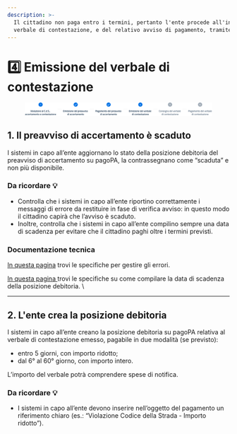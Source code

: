 ```yaml
---
description: >-
  Il cittadino non paga entro i termini, pertanto l'ente procede all'invio del
  verbale di contestazione, e del relativo avviso di pagamento, tramite SEND.
---
```


# 4️⃣ Emissione del verbale di contestazione

<figure><img src=".gitbook/assets/image (21).png" alt="Sezione 4 di 6: Emissione del verbale di contestazione"><figcaption></figcaption></figure>

## 1. Il preavviso di accertamento è scaduto

I sistemi in capo all’ente aggiornano lo stato della posizione debitoria del preavviso di accertamento su pagoPA, la contrassegnano come “scaduta” e non più disponibile.

### Da ricordare 💡&#x20;

* Controlla che i sistemi in capo all’ente riportino correttamente i messaggi di errore da restituire in fase di verifica avviso: in questo modo il cittadino capirà che l’avviso è scaduto.
* Inoltre, controlla che i sistemi in capo all’ente compilino sempre una data di scadenza per evitare che il cittadino paghi oltre i termini previsti.

### Documentazione tecnica&#x20;

[In questa pagina](https://docs.pagopa.it/gestionedeglierrori/faultcode-e-faultstring/domino-ec) trovi le specifiche per gestire gli errori.&#x20;

[In questa pagina ](https://docs.pagopa.it/sanp/appendici/primitive#pagetpayment-1)trovi le specifiche su come compilare la data di scadenza della posizione debitoria. \


***

## 2. L'ente crea la posizione debitoria

I sistemi in capo all’ente creano la posizione debitoria su pagoPA relativa al verbale di contestazione emesso, pagabile in due modalità (se previsto):  

* entro 5 giorni, con importo ridotto;&#x20;
* dal 6° al 60° giorno, con importo intero.

L’importo del verbale potrà comprendere spese di notifica.

### Da ricordare 💡&#x20;

* I sistemi in capo all’ente devono inserire nell’oggetto del pagamento un riferimento chiaro (es.: “Violazione Codice della Strada - Importo ridotto”).
